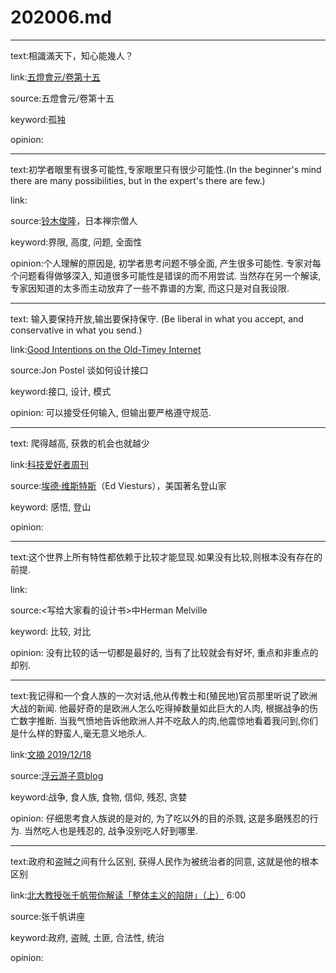 # 202006.md

---

text:相識滿天下，知心能幾人？

link:[五燈會元/卷第十五](https://zh.wikisource.org/wiki/%E4%BA%94%E7%87%88%E6%9C%83%E5%85%83/%E5%8D%B7%E7%AC%AC%E5%8D%81%E4%BA%94)

source:五燈會元/卷第十五

keyword:孤独

opinion:

---

text:初学者眼里有很多可能性,专家眼里只有很少可能性.(In the beginner's mind there are many possibilities, but in the expert's there are few.)

link:

source:[铃木俊隆](https://zh.wikipedia.org/wiki/%E9%88%B4%E6%9C%A8%E4%BF%8A%E9%9A%86)，日本禅宗僧人

keyword:界限, 高度, 问题, 全面性

opinion:个人理解的原因是, 初学者思考问题不够全面, 产生很多可能性. 专家对每个问题看得做够深入, 知道很多可能性是错误的而不用尝试. 当然存在另一个解读, 专家因知道的太多而主动放弃了一些不靠谱的方案, 而这只是对自我设限.

---
text: 输入要保持开放,输出要保持保守. (Be liberal in what you accept, and conservative in what you send.)

link:[Good Intentions on the Old-Timey Internet](https://somanymachines.com/tx/character-generator-protocol/)

source:Jon Postel 谈如何设计接口

keyword:接口, 设计, 模式

opinion: 可以接受任何输入, 但输出要严格遵守规范.

---

text: 爬得越高, 获救的机会也就越少

link:[科技爱好者周刊](http://www.ruanyifeng.com/blog/2020/06/weekly-issue-113.html)

source:[埃德·维斯特斯](https://slate.com/news-and-politics/2010/06/into-thin-error-mountaineer-ed-viesturs-on-making-mistakes.html)（Ed Viesturs），美国著名登山家

keyword: 感悟, 登山

opinion:

---

text:这个世界上所有特性都依赖于比较才能显现.如果没有比较,则根本没有存在的前提.

link:

source:<写给大家看的设计书\>中Herman Melville

keyword: 比较, 对比

opinion: 没有比较的话一切都是最好的, 当有了比较就会有好坏, 重点和非重点的却别.

---

text:我记得和一个食人族的一次对话,他从传教士和(殖民地)官员那里听说了欧洲大战的新闻. 他最好奇的是欧洲人怎么吃得掉数量如此巨大的人肉, 根据战争的伤亡数字推断. 当我气愤地告诉他欧洲人并不吃敌人的肉,他震惊地看着我问到,你们是什么样的野蛮人,毫无意义地杀人.

link:[文摘 2019/12/18](https://leonson.me/2019/12/digest-12-18)

source:[浮云游子意blog](https://leonson.me/)

keyword:战争, 食人族, 食物, 信仰, 残忍, 贪婪

opinion: 仔细思考食人族说的是对的, 为了吃以外的目的杀戮, 这是多磨残忍的行为. 当然吃人也是残忍的, 战争没别吃人好到哪里.

---

text:政府和盗贼之间有什么区别, 获得人民作为被统治者的同意, 这就是他的根本区别

link:[北大教授张千帆带你解读「整体主义的陷阱」（上）](https://youtu.be/tMhzMJuw4EU) 6:00

source:张千帆讲座

keyword:政府, 盗贼, 土匪, 合法性, 统治

opinion:
